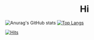 <h1 align="center">Hi</h1>

![Anurag's GitHub stats](https://github-readme-stats.vercel.app/api?username=Bokum100&count_private=true&show_icons=true&theme=react)
[![Top Langs](https://github-readme-stats.vercel.app/api/top-langs/?username=Bokum100&layout=compact)](https://github.com/anuraghazra/github-readme-stats)

[![Hits](https://hits.seeyoufarm.com/api/count/incr/badge.svg?url=https%3A%2F%2Fgithub.com%2FBokum100&count_bg=%23070707&title_bg=%2344B4EF&icon=&icon_color=%23E7E7E7&title=Hits&edge_flat=false)](https://hits.seeyoufarm.com)
